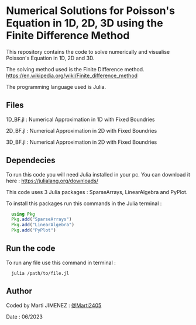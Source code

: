 
# Numerical Solutions for Poisson's Equation in 1D, 2D, 3D using the Finite Difference Method

This repository contains the code to solve numerically and visualise Poisson's Equation in 1D, 2D and 3D.

The solving method used is the Finite Difference method. https://en.wikipedia.org/wiki/Finite_difference_method

The programming language used is Julia.




## Files

1D_BF.jl : Numerical Approximation in 1D with Fixed Boundries

2D_BF.jl : Numerical Approximation in 2D with Fixed Boundries

3D_BF.jl : Numerical Approximation in 2D with Fixed Boundries
## Dependecies

To run this code you will need Julia installed in your pc. You can download it here : https://julialang.org/downloads/

This code uses 3 Julia packages : SparseArrays, LinearAlgebra and PyPlot. 

To install this packages run this commands in the Julia terminal :

```Julia
  using Pkg
  Pkg.add("SparseArrays")
  Pkg.add("LinearAlgebra")
  Pkg.add("PyPlot")
```

## Run the code

To run any file use this command in terminal :

```Cmd
  julia /path/to/file.jl
```

## Author
Coded by Marti JIMENEZ : [@Marti2405](https://github.com/Marti2405)

Date : 06/2023



